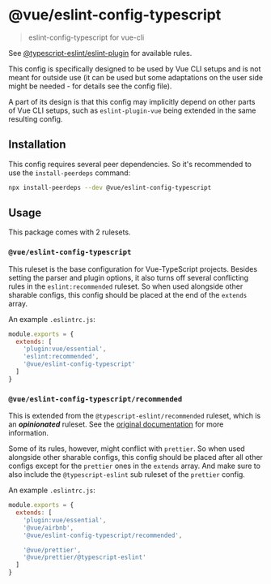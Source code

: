 # @vue/eslint-config-typescript

> eslint-config-typescript for vue-cli

See [@typescript-eslint/eslint-plugin](https://typescript-eslint.io/eslint-plugin) for available rules.

This config is specifically designed to be used by Vue CLI setups
and is not meant for outside use (it can be used but some adaptations
on the user side might be needed - for details see the config file).

A part of its design is that this config may implicitly depend on
other parts of Vue CLI setups, such as `eslint-plugin-vue` being
extended in the same resulting config.

## Installation

This config requires several peer dependencies. So it's recommended to use the `install-peerdeps` command:

```sh
npx install-peerdeps --dev @vue/eslint-config-typescript
```

## Usage

This package comes with 2 rulesets.

### `@vue/eslint-config-typescript`

This ruleset is the base configuration for Vue-TypeScript projects.
Besides setting the parser and plugin options, it also turns off several conflicting rules in the `eslint:recommended` ruleset.
So when used alongside other sharable configs, this config should be placed at the end of the `extends` array.

An example `.eslintrc.js`:

```js
module.exports = {
  extends: [
    'plugin:vue/essential',
    'eslint:recommended',
    '@vue/eslint-config-typescript'
  ]
}
```

### `@vue/eslint-config-typescript/recommended`

This is extended from the `@typescript-eslint/recommended` ruleset, which is an **_opinionated_** ruleset.
See the [original documentation](https://github.com/typescript-eslint/typescript-eslint/tree/master/packages/eslint-plugin/src/configs#recommended) for more information.

Some of its rules, however, might conflict with `prettier`.
So when used alongside other sharable configs, this config should be placed after all other configs except for the `prettier` ones in the `extends` array.
And make sure to also include the `@typescript-eslint` sub ruleset of the `prettier` config.

An example `.eslintrc.js`:

```js
module.exports = {
  extends: [
    'plugin:vue/essential',
    '@vue/airbnb',
    '@vue/eslint-config-typescript/recommended',

    '@vue/prettier',
    '@vue/prettier/@typescript-eslint'
  ]
}
```
